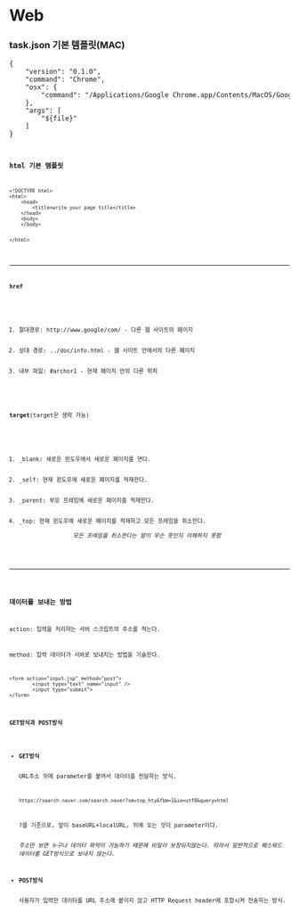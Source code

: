 # Web

<p><h3>task.json 기본 템플릿(MAC)</h3></p>
<code><pre>
{
    "version": "0.1.0",
    "command": "Chrome",
    "osx": {
        "command": "/Applications/Google Chrome.app/Contents/MacOS/Google Chrome"
    },
    "args": [
        "${file}"
    ]
}
</pre><code>
<p><h3>html 기본 템플릿</h3></p>
<p><code><pre>
&lt;!DOCTYPE html&gt;
&lt;html&gt;
    &lt;head&gt;
        &lt;title&gt;write your page title&lt;/title&gt;
    &lt;/head&gt;
    &lt;body&gt;
    &lt;/body&gt;

&lt;/html&gt;
</pre></code></p>

<hr>
<p><b>href</b></p>
        <ol>
                <li>절대경로: http://www.google/com/ - 다른 웹 사이트의 페이지</li>
                <li>상대 경로: ../doc/info.html - 웹 사이트 안에서의 다른 페이지</li>
                <li>내부 파일: #archor1 - 현재 페이지 안의 다른 위치</li>
        </ol>
        <p><b>target</b>(target은 생략 가능)</p>
        <ol>
                <li>_blank: 새로운 윈도우에서 새로운 페이지를 연다.</li>
                <li>_self: 현재 윈도우에 새로운 페이지를 적재한다.</li>
                <li>_parent: 부모 프레임에 새로운 페이지를 적재한다.</li>
                <li>_top: 현재 윈도우에 새로운 페이지를 적재하고 모든 프레임을 취소한다.</li>
                <em>모든 프레임을 취소한다는 말이 무슨 뜻인지 이해하지 못함</em>
        </ol>

<hr>

<p><h3>데이터를 보내는 방법</h3></p>
<p>action: 입력을 처리하는 서버 스크립트의 주소를 적는다.</p>
<p>method: 입력 데이터가 서버로 보내지는 방법을 기술한다.</p>
<p><code><pre>
&lt;form action="input.jsp" method="post"&gt;
        &lt;input type="text" name="input" /&gt;
        &lt;input type="submit"&gt;
&lt;/form&gt;
</pre></code></p>
<p><h4>GET방식과 POST방식</h4></p>
<ul>
<li><b>GET방식</b></li>
<p>URL주소 뒤에 parameter를 붙여서 데이터를 전달하는 방식.</p>
<p><code>https://search.naver.com/search.naver?sm=top_hty&fbm=1&ie=utf8&query=html</code></p>
<p>?를 기준으로, 앞이 baseURL+localURL, 뒤에 오는 것이 parameter이다. </p>
<em>주소만 보면 누구나 데이터 파악이 가능하기 때문에 비밀이 보장되지않는다. 따라서 일반적으로 패스워드 데이터를 GET방식으로 보내지 않는다.</em>
<br>

<li><b>POST방식</b></li>
<p>사용자가 입력한 데이터를 URL 주소에 붙이지 않고 HTTP Request header에 포함시켜 전송하는 방식.</p>
</ul>

